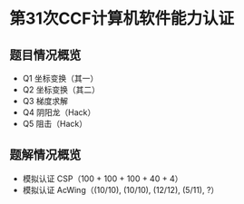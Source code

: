 # 第31次CCF计算机软件能力认证

## 题目情况概览
- Q1 坐标变换（其一）
- Q2 坐标变换（其二）
- Q3 梯度求解
- Q4 阴阳龙（Hack）
- Q5 阻击（Hack）


## 题解情况概览
- 模拟认证 CSP（100 + 100 + 100 + 40 + 4）
- 模拟认证 AcWing（(10/10), (10/10), (12/12), (5/11), ?）
